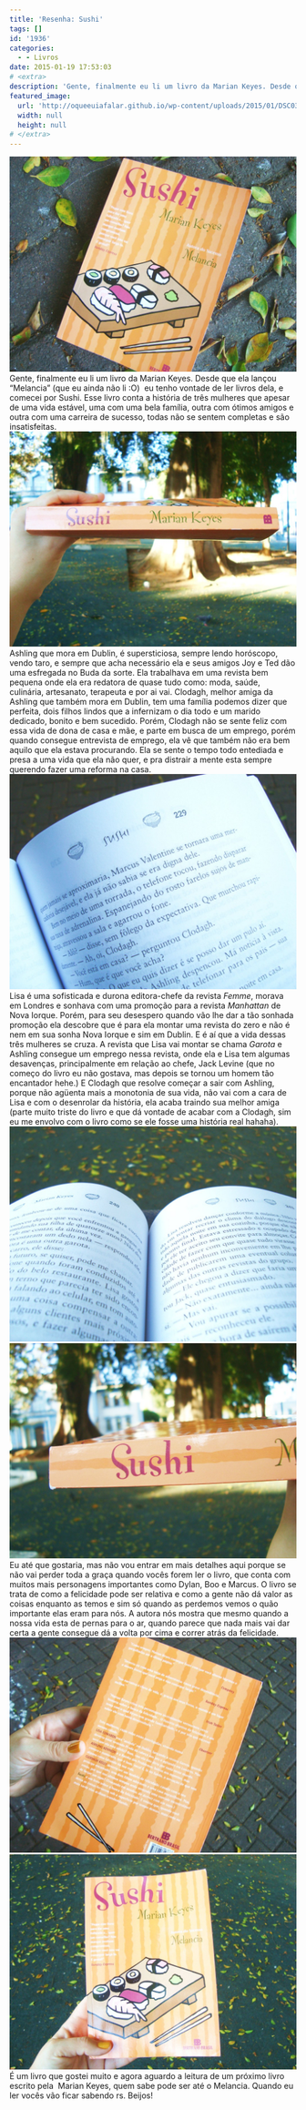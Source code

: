 ```yaml
---
title: 'Resenha: Sushi'
tags: []
id: '1936'
categories:
  - - Livros
date: 2015-01-19 17:53:03
# <extra>
description: 'Gente, finalmente eu li um livro da Marian Keyes. Desde que ela lançou “Melancia” (que eu ainda não li :O)  eu tenho vontade de ler livros dela, e comecei por Sushi. Esse livro conta a história de três mulheres que apesar de uma vida estável, uma com uma bela família, outra com ótimos amigos e outra com uma carreira de sucesso, todas não se sentem completas e são insatisfeitas. Ashling que mora em Dublin, é supersticiosa, sempre lendo horóscopo, vendo taro, e sempre que acha necessário ela e seus amigos Joy e Ted dão uma esfregada no Buda da sorte. Ela trabalhava em uma revista bem pequena onde ela era redatora de quase tudo como: moda, saúde, culinária, artesanato, terapeuta e por ai vai. Clodagh, melhor amiga da Ashling que também mora em Dublin, tem uma família podemos dizer que &hellip;'
featured_image: 
  url: 'http://oqueeuiafalar.github.io/wp-content/uploads/2015/01/DSC03507-1024x768.jpg'
  width: null
  height: null
# </extra>
---
```


[![Livro Sushi - Marian Keyes](/wp-content/uploads/2015/01/DSC03507-1024x768.jpg)](/wp-content/uploads/2015/01/DSC03507.jpg) Gente, finalmente eu li um livro da Marian Keyes. Desde que ela lançou “Melancia” (que eu ainda não li :O)  eu tenho vontade de ler livros dela, e comecei por Sushi. Esse livro conta a história de três mulheres que apesar de uma vida estável, uma com uma bela família, outra com ótimos amigos e outra com uma carreira de sucesso, todas não se sentem completas e são insatisfeitas. [![Lombada do livro Sushi](/wp-content/uploads/2015/01/DSC03502-1024x768.jpg)](/wp-content/uploads/2015/01/DSC03502.jpg) Ashling que mora em Dublin, é supersticiosa, sempre lendo horóscopo, vendo taro, e sempre que acha necessário ela e seus amigos Joy e Ted dão uma esfregada no Buda da sorte. Ela trabalhava em uma revista bem pequena onde ela era redatora de quase tudo como: moda, saúde, culinária, artesanato, terapeuta e por ai vai. Clodagh, melhor amiga da Ashling que também mora em Dublin, tem uma família podemos dizer que perfeita, dois filhos lindos que a infernizam o dia todo e um marido dedicado, bonito e bem sucedido. Porém, Clodagh não se sente feliz com essa vida de dona de casa e mãe, e parte em busca de um emprego, porém quando consegue entrevista de emprego, ela vê que também não era bem aquilo que ela estava procurando. Ela se sente o tempo todo entediada e presa a uma vida que ela não quer, e pra distrair a mente esta sempre querendo fazer uma reforma na casa. [![páginas do livro Sushi - Marian Keyes](/wp-content/uploads/2015/01/DSC03504-1024x768.jpg)](/wp-content/uploads/2015/01/DSC03504.jpg) Lisa é uma sofisticada e durona editora-chefe da revista _Femme_, morava em Londres e sonhava com uma promoção para a revista _Manhattan_ de Nova Iorque. Porém, para seu desespero quando vão lhe dar a tão sonhada promoção ela descobre que é para ela montar uma revista do zero e não é nem em sua sonha Nova Iorque e sim em Dublin. E é aí que a vida dessas três mulheres se cruza. A revista que Lisa vai montar se chama _Garota_ e Ashling consegue um emprego nessa revista, onde ela e Lisa tem algumas desavenças, principalmente em relação ao chefe, Jack Levine (que no começo do livro eu não gostava, mas depois se tornou um homem tão encantador hehe.) E Clodagh que resolve começar a sair com Ashling, porque não agüenta mais a monotonia de sua vida, não vai com a cara de Lisa e com o desenrolar da história, ela acaba traindo sua melhor amiga (parte muito triste do livro e que dá vontade de acabar com a Clodagh, sim eu me envolvo com o livro como se ele fosse uma história real hahaha). [![páginas do livro Sushi - Marian Keyes](/wp-content/uploads/2015/01/DSC03503-1024x768.jpg)](/wp-content/uploads/2015/01/DSC03503.jpg) [![lombada do livro Sushi](/wp-content/uploads/2015/01/DSC03506-1024x768.jpg)](/wp-content/uploads/2015/01/DSC03506.jpg) Eu até que gostaria, mas não vou entrar em mais detalhes aqui porque se não vai perder toda a graça quando vocês forem ler o livro, que conta com muitos mais personagens importantes como Dylan, Boo e Marcus. O livro se trata de como a felicidade pode ser relativa e como a gente não dá valor as coisas enquanto as temos e sim só quando as perdemos vemos o quão importante elas eram para nós. A autora nós mostra que mesmo quando a nossa vida esta de pernas para o ar, quando parece que nada mais vai dar certa a gente consegue dá a volta por cima e correr atrás da felicidade. [![contra-capa do livro Sushi - Marian Keyes](/wp-content/uploads/2015/01/DSC03505-1024x768.jpg)](/wp-content/uploads/2015/01/DSC03505.jpg) [![capa do livro Sushi Marian Keyes](/wp-content/uploads/2015/01/DSC03501-1024x768.jpg)](/wp-content/uploads/2015/01/DSC03501.jpg) É um livro que gostei muito e agora aguardo a leitura de um próximo livro escrito pela  Marian Keyes, quem sabe pode ser até o Melancia. Quando eu ler vocês vão ficar sabendo rs. Beijos!
